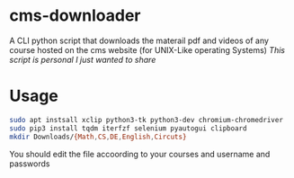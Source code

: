 # cms-downloader
A CLI python script that downloads the materail pdf and videos of any course hosted on the  cms website (for UNIX-Like operating Systems)
*This script is personal I just wanted to share*


# Usage 
```bash
sudo apt instsall xclip python3-tk python3-dev chromium-chromedriver 
sudo pip3 install tqdm iterfzf selenium pyautogui clipboard 
mkdir Downloads/{Math,CS,DE,English,Circuts}
```
You should edit the file accoording to your courses and username and passwords 
